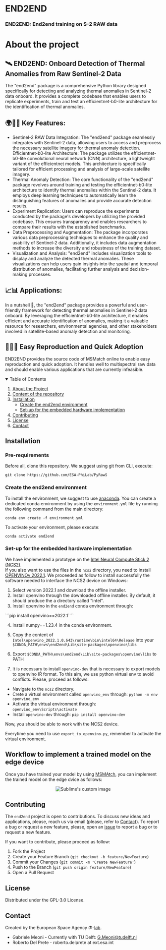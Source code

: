 # END2END
### END2END: End2end training on S-2 RAW data
# About the project 

## 🛰️ END2END: Onboard Detection of Thermal Anomalies from Raw Sentinel-2 Data

The "end2end" package is a comprehensive Python library designed specifically for detecting and analyzing thermal anomalies in Sentinel-2 data onboard. It provides a complete codebase that enables users to replicate experiments, train and test an efficientnet-b0-lite architecture for the identification of thermal anomalies.

## 🌍🧑‍🔬 Key Features:

- Sentinel-2 RAW Data Integration: The "end2end" package seamlessly integrates with Sentinel-2 data, allowing users to access and preprocess the necessary satellite imagery for thermal anomaly detection.
Efficientnet-b0-lite Architecture: The package utilizes the efficientnet-b0-lite convolutional neural network (CNN) architecture, a lightweight variant of the efficientnet models. This architecture is specifically tailored for efficient processing and analysis of large-scale satellite imagery.
- Thermal Anomaly Detection: The core functionality of the "end2end" package revolves around training and testing the efficientnet-b0-lite architecture to identify thermal anomalies within the Sentinel-2 data. It employs deep learning techniques to automatically learn the distinguishing features of anomalies and provide accurate detection results.
- Experiment Replication: Users can reproduce the experiments conducted by the package's developers by utilizing the provided codebase. This ensures transparency and enables researchers to compare their results with the established benchmarks.
- Data Preprocessing and Augmentation: The package incorporates various data preprocessing techniques to enhance the quality and usability of Sentinel-2 data. Additionally, it includes data augmentation methods to increase the diversity and robustness of the training dataset.
- Visualization and Analysis: "end2end" includes visualization tools to display and analyze the detected thermal anomalies. These visualizations can help users gain insights into the spatial and temporal distribution of anomalies, facilitating further analysis and decision-making processes.

## 📈📊 Applications:
In a nutshell 🌰, the "end2end" package provides a powerful and user-friendly framework for detecting thermal anomalies in Sentinel-2 data onboard. By leveraging the efficientnet-b0-lite architecture, it enables efficient and accurate identification of anomalies, making it a valuable resource for researchers, environmental agencies, and other stakeholders involved in satellite-based anomaly detection and monitoring.

## 🚀👨‍🚀 Easy Reproduction and Quick Adoption

END2END provides the source code of MSMatch online to enable easy reproduction and quick adoption. It hendles well to multispectral raw data and should enable various applications that are currently infeasible.

<!-- TABLE OF CONTENTS -->
<details open="open">
  <summary>Table of Contents</summary>
  <ol>
    <li><a href="#about-the-project">About the Project</a></li>
    <li><a href="#content-of-the-repository">Content of the repository</a></li>
    <li><a href="#installation">Installation</a>
    <ul>
      <li><a href="#create-the-end2end-environment">Create the end2end environment</a></li>
      <li><a href="#set-up-for-the-embedded-hardware-implementation">Set-up for the embedded hardware implementation</a></li>
    </ul>
    </li>
    <li><a href="#contributing">Contributing</a></li>
    <li><a href="#license">License</a></li>
    <li><a href="#contact">Contact</a></li>
  </ol>
</details>

## Installation
### Pre-requirements
Before all, clone this repository. We suggest using git from CLI, execute:

``` git clone https://github.com/ESA-PhiLab/PyRawS ```

### Create the end2end environment
To install the environment, we suggest to use [anaconda]("https://www.anaconda.com/products/distribution"). You can create a dedicated conda environment by using the `environment.yml` file by running the following command from the main directory: 

``` conda env create -f environment.yml ```

To activate your environment, please execute:

``` conda activate end2end ```


### Set-up for the embedded hardware implementation
We have implemented a prototype on the [Intel Neural Compute Stick 2 (NCS2)](https://www.intel.com/content/www/us/en/developer/articles/tool/neural-compute-stick.html). <br>
If you also want to use the files in the `ncs2` directory, you need to install [OPENVINOv 2022.1](https://www.intel.com/content/www/us/en/developer/tools/openvino-toolkit/download.html). We proceeded as follow to install successfully the software needed to interface the NCS2 device on Windows: 

1. Select version 2022.1 and download the offline installer.
2. Install openvino through the downloaded offline installer. By default, it should produce the a directory called "Intel".
3. Install openvino in the `end2end` conda environment through: 

```pip install openvino==2022.1````

4. Install numpy==1.23.4 in the conda environment. 

5. Copy the content of `Intel\openvino_2022.1.0.643\runtime\bin\intel64\Release` into your 
   `$CONDA_PATH\envs\end2end\Lib\site-packages\openvino\libs`

6. Export `$CONDA_PATH\envs\end2end\Lib\site-packages\openvino\libs` to PATH 

7. It is necessary to install `openvino-dev` that is necessary to export models to openvino IR format. To this aim, we use python virtual env to avoid conflicts. Please, proceed as follows:

* Navigate to the `ncs2` directory.
* Crete a virtual environment called `openvino_env` through: ```python -m env openvino_env```
* Activate the virtual environment through: ```openvino_env\Scripts\activate```
* Install `openvino-dev` through: ```pip install openvino-dev```

Now, you should be able to work with the NCS2 device. 

Everytime you need to use ```export_to_openvino.py```, remember to activate the virtual environment.

## Workflow to implement a trained model on the edge device 
Once you have trained your model by using [MSMAtch](https://github.com/gomezzz/MSMatch), you can implement the trained model on the edge dvice as follows: 
<p align="center">
  <img src="resources/images/ncs2WorkFlow.drawio.png" alt="Sublime's custom image"/>
</p>


## Contributing
The ```end2end``` project is open to contributions. To discuss new ideas and applications, please, reach us via email (please, refer to [Contact](#contact)). To report a bug or request a new feature, please, open an [issue](https://github.com/GabrieleMeoni/END2END/issues) to report a bug or to request a new feature. 

If you want to contribute, please proceed as follow:

1. Fork the Project
2. Create your Feature Branch (`git checkout -b feature/NewFeature`)
3. Commit your Changes (`git commit -m 'Create NewFeature'`)
4. Push to the Branch (`git push origin feature/NewFeature`)
5. Open a Pull Request

## License
Distributed under the GPL-3.0 License.

## Contact
Created by the European Space Agency $\Phi$-[lab](https://phi.esa.int/).

* Gabriele Meoni - Currently with TU Delft: G.Meoni@tudelft.nl
* Roberto Del Prete - roberto.delprete at ext.esa.int
